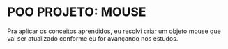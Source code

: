 # POO PROJETO: MOUSE
Pra aplicar os conceitos aprendidos, eu resolvi criar um objeto mouse que vai ser atualizado conforme eu for avançando nos estudos.

